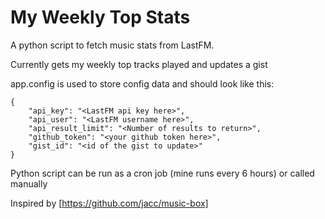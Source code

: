 # My Weekly Top Stats

A python script to fetch music stats from LastFM.

Currently gets my weekly top tracks played and updates a gist

app.config is used to store config data and should look like this:
```
{
    "api_key": "<LastFM api key here>",
    "api_user": "<LastFM username here>",
    "api_result_limit": "<Number of results to return>",
    "github_token": "<your github token here>",
    "gist_id": "<id of the gist to update>"
}
```

Python script can be run as a cron job (mine runs every 6 hours) or called manually

Inspired by [https://github.com/jacc/music-box]
